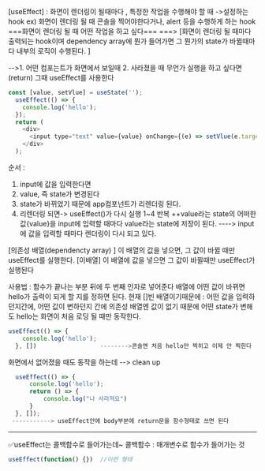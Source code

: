 [useEffect] : 화면이 렌더링이 될때마다 , 특정한 작업을 수행해야 할 때 ->설정하는 hook
ex) 화면이 렌더링 될 때 콘솔을 찍어야한다거나, alert 등을 수행하게 하는 hook
===화면이 렌더링 될 때 어떤 작업을 하고 싶다===
===> [화면이 렌더링 될 때마다 출력되는 hook이며 dependency array에 뭔가 들어가면 그 뭔가의 state가 바뀔때마다 내부의 로직이 수행된다. ]

-->1. 어떤 컴포는트가 화면에서 보일때 
	 2. 사라졌을 때 무언가 실행을 하고 싶다면 (return)
	 그때 useEffect를 사용한다
```js
const [value, setVlue] = useState('');
  useEffect(() => {
    console.log('hello');
  });
  return (
    <div>
      <input type="text" value={value} onChange={(e) => setVlue(e.target.value)}/>
    </div>
  );
```
순서 :
1. input에 값을 입력한다면
2. value, 즉 state가 변경된다
3. state가 바뀌었기 때문에 app컴포넌트가 리렌더링 된다.
4. 리렌더링 되면-> useEffect()가 다시 실행
1~4 반복
++value라는 state의 어떠한 값{value}을 input에 입력할 때마다 value라는 state에 저장이 된다. ----> input에 값을 입력할 때마다 렌더링이 다시 되고 있다. 

[의존성 배열(dependencty array) ]
이 배열의 값을 넣으면, 그 값이 바뀔 때만 useEffect를 실행한다.
[이배열] 이 배열에 값을 넣으면 그 값이 바뀔때만 useEffect가 실행된다

사용법 : 함수가 끝나는 부분 뒤에 두 번째 인자로 넣어준다
배열에 어떤 값이 바뀌면 hello가 출력이 되게 할 지를 정하면 된다.
현재 []빈 배열이기때문에 :  어떤 값을 입력하던지간에, 어떤 값이 변하던지 간에 의존성 배열엔 값이 없기 때문에 어떤 state가 변해도 hello는  화면이 처음 로딩 될 때만 동작한다.
```js
useEffect(() => {
    console.log('hello');
  }, [])                  -------->콘솔엔 처음 hello만 찍히고 이제 안 찍힌다
```

화면에서 없어졌을 때도 동작을 하는데 --> clean up
```js
  useEffect(() => {
      console.log('hello');
      return () => {
          console.log("나 사라져요")
      }
  }, []);
 -----------> useEffect안에 body부분에 return문을 함수형태로 쓰면 된다
```

--------------------

✅useEffect는 콜백함수로 들어가는데~
콜백함수 :  매개변수로  함수가 들어가는 것

```js
useEffect(function() {})  //이런 형태
```

